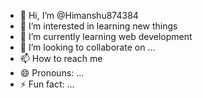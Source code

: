- 👋 Hi, I’m @Himanshu874384
- 👀 I’m interested in learning new things 
- 🌱 I’m currently learning web development 
- 💞️ I’m looking to collaborate on ...
- 📫 How to reach me 
- 😄 Pronouns: ...
- ⚡ Fun fact: ...

<!---
Himanshu874384/Himanshu874384 is a ✨ special ✨ repository because its `README.md` (this file) appears on your GitHub profile.
You can click the Preview link to take a look at your changes.
--->
